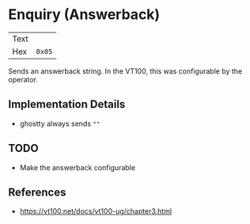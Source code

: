 # Enquiry (Answerback)

|     |   |
| --- | --- |
| Text |        |
| Hex  | `0x05`   |

Sends an answerback string. In the VT100, this was configurable by the
operator.

## Implementation Details

  * ghostty always sends `""`

## TODO

  * Make the answerback configurable

## References

  * https://vt100.net/docs/vt100-ug/chapter3.html

